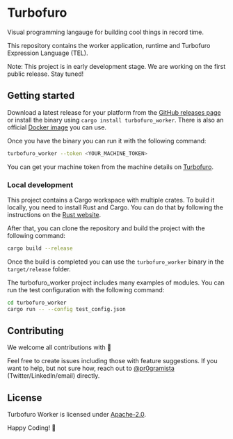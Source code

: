 # Turbofuro
Visual programming langauge for building cool things in record time.

This repository contains the worker application, runtime and Turbofuro Expression Language (TEL).

Note: This project is in early development stage. We are working on the first public release. Stay tuned!

## Getting started
Download a latest release for your platform from the [GitHub releases page](https://github.com/turbofuro/turbofuro/releases) or install the binary using `cargo install turbofuro_worker`. There is also an official [Docker image](https://hub.docker.com/r/turbofuro/turbofuro) you can use.

Once you have the binary you can run it with the following command:
```bash
turbofuro_worker --token <YOUR_MACHINE_TOKEN>
```
You can get your machine token from the machine details on [Turbofuro](https://turbofuro.com).

### Local development
This project contains a Cargo workspace with multiple crates. To build it locally, you need to install Rust and Cargo. You can do that by following the instructions on the [Rust website](https://www.rust-lang.org/tools/install).

After that, you can clone the repository and build the project with the following command:
```bash
cargo build --release
```
Once the build is completed you can use the `turbofuro_worker` binary in the `target/release` folder.

The turbofuro_worker project includes many examples of modules. You can run the test configuration with the following command:
```bash
cd turbofuro_worker
cargo run -- --config test_config.json
```

## Contributing
We welcome all contributions with 💛 

Feel free to create issues including those with feature suggestions. If you want to help, but not sure how, reach out to [@pr0gramista](https://github.com/pr0gramista) (Twitter/LinkedIn/email) directly.

## License
Turbofuro Worker is licensed under [Apache-2.0](https://opensource.org/license/apache-2-0/).

Happy Coding! 🚀
